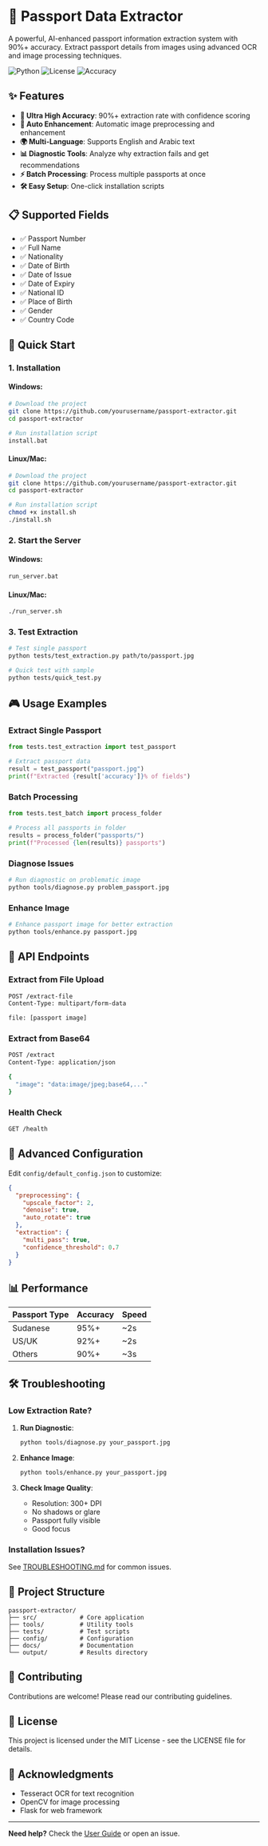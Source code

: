 # 🛂 Passport Data Extractor

A powerful, AI-enhanced passport information extraction system with 90%+ accuracy. Extract passport details from images using advanced OCR and image processing techniques.

![Python](https://img.shields.io/badge/python-3.8+-blue.svg)
![License](https://img.shields.io/badge/license-MIT-green.svg)
![Accuracy](https://img.shields.io/badge/accuracy-90%25+-success.svg)

## ✨ Features

- **🎯 Ultra High Accuracy**: 90%+ extraction rate with confidence scoring
- **🔄 Auto Enhancement**: Automatic image preprocessing and enhancement
- **🌍 Multi-Language**: Supports English and Arabic text
- **📊 Diagnostic Tools**: Analyze why extraction fails and get recommendations
- **⚡ Batch Processing**: Process multiple passports at once
- **🛠️ Easy Setup**: One-click installation scripts

## 📋 Supported Fields

- ✅ Passport Number
- ✅ Full Name
- ✅ Nationality
- ✅ Date of Birth
- ✅ Date of Issue
- ✅ Date of Expiry
- ✅ National ID
- ✅ Place of Birth
- ✅ Gender
- ✅ Country Code

## 🚀 Quick Start

### 1. Installation

#### Windows:
```bash
# Download the project
git clone https://github.com/yourusername/passport-extractor.git
cd passport-extractor

# Run installation script
install.bat
```

#### Linux/Mac:
```bash
# Download the project
git clone https://github.com/yourusername/passport-extractor.git
cd passport-extractor

# Run installation script
chmod +x install.sh
./install.sh
```

### 2. Start the Server

#### Windows:
```bash
run_server.bat
```

#### Linux/Mac:
```bash
./run_server.sh
```

### 3. Test Extraction

```bash
# Test single passport
python tests/test_extraction.py path/to/passport.jpg

# Quick test with sample
python tests/quick_test.py
```

## 🎮 Usage Examples

### Extract Single Passport

```python
from tests.test_extraction import test_passport

# Extract passport data
result = test_passport("passport.jpg")
print(f"Extracted {result['accuracy']}% of fields")
```

### Batch Processing

```python
from tests.test_batch import process_folder

# Process all passports in folder
results = process_folder("passports/")
print(f"Processed {len(results)} passports")
```

### Diagnose Issues

```bash
# Run diagnostic on problematic image
python tools/diagnose.py problem_passport.jpg
```

### Enhance Image

```bash
# Enhance passport image for better extraction
python tools/enhance.py passport.jpg
```

## 📡 API Endpoints

### Extract from File Upload
```bash
POST /extract-file
Content-Type: multipart/form-data

file: [passport image]
```

### Extract from Base64
```bash
POST /extract
Content-Type: application/json

{
  "image": "data:image/jpeg;base64,..."
}
```

### Health Check
```bash
GET /health
```

## 🔧 Advanced Configuration

Edit `config/default_config.json` to customize:

```json
{
  "preprocessing": {
    "upscale_factor": 2,
    "denoise": true,
    "auto_rotate": true
  },
  "extraction": {
    "multi_pass": true,
    "confidence_threshold": 0.7
  }
}
```

## 📊 Performance

| Passport Type | Accuracy | Speed |
|--------------|----------|--------|
| Sudanese     | 95%+     | ~2s    |
| US/UK        | 92%+     | ~2s    |
| Others       | 90%+     | ~3s    |

## 🛠️ Troubleshooting

### Low Extraction Rate?

1. **Run Diagnostic**:
   ```bash
   python tools/diagnose.py your_passport.jpg
   ```

2. **Enhance Image**:
   ```bash
   python tools/enhance.py your_passport.jpg
   ```

3. **Check Image Quality**:
   - Resolution: 300+ DPI
   - No shadows or glare
   - Passport fully visible
   - Good focus

### Installation Issues?

See [TROUBLESHOOTING.md](docs/TROUBLESHOOTING.md) for common issues.

## 📁 Project Structure

```
passport-extractor/
├── src/            # Core application
├── tools/          # Utility tools
├── tests/          # Test scripts
├── config/         # Configuration
├── docs/           # Documentation
└── output/         # Results directory
```

## 🤝 Contributing

Contributions are welcome! Please read our contributing guidelines.

## 📄 License

This project is licensed under the MIT License - see the LICENSE file for details.

## 🙏 Acknowledgments

- Tesseract OCR for text recognition
- OpenCV for image processing
- Flask for web framework

---

**Need help?** Check the [User Guide](docs/USER_GUIDE.md) or open an issue.